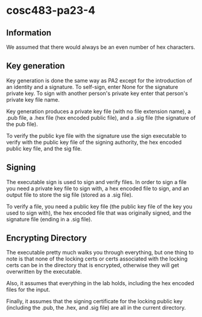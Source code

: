 # cosc483-pa23-4
## Information
We assumed that there would always be an even number of hex characters.

## Key generation
Key generation is done the same way as PA2 except for the introduction of an identity and a signature. To self-sign, enter None for the signature private key. To sign with another person's private key enter that person's private key file name.

Key generation produces a private key file (with no file extension name), a .pub file, a .hex file (hex encoded public file), and a .sig file (the signature of the pub file).

To verify the public kye file with the signature use the sign executable to verify with the public key file of the signing authority, the hex encoded public key file, and the sig file. 


## Signing
The executable sign is used to sign and verify files. In order to sign a file you need a private key file to sign with, a hex encoded file to sign, and an output file to store the sig file (stored as a .sig file).

To verify a file, you need a public key file (the public key file of the key you used to sign with), the hex encoded file that was originally signed, and the signature file (ending in a .sig file).

## Encrypting Directory
The executable pretty much walks you through everything, but one thing to note is that none of the locking certs or certs associated with the locking certs can be in the directory that is encrypted, otherwise they will get overwritten by the executable.

Also, it assumes that everything in the lab holds, including the hex encoded files for the input. 

Finally, it assumes that the signing certificate for the locking public key (including the .pub, the .hex, and .sig file) are all in the current directory.
